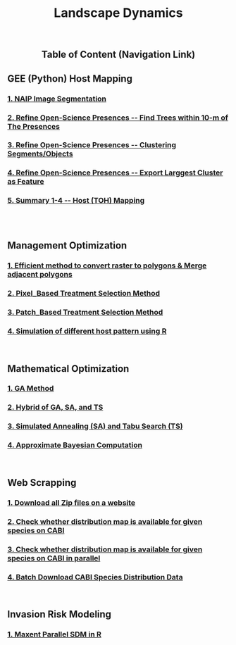 <div align="center"><h1> Landscape Dynamics </h1></div>

<br/>
<div align="center"><h2>Table of Content (Navigation Link) </h2></div>

<h2> GEE (Python) Host Mapping </h2>
<h3> <a href="https://nbviewer.jupyter.org/github/wanwanliang/GEE-Python/blob/master/code/GEE%20--%20NAIP%20Segmentation.ipynb"> 1. NAIP Image Segmentation </a> </h3>
<h3><a href="https://nbviewer.jupyter.org/github/wanwanliang/GEE-Python/blob/master/code/NAIP--OBIA.ipynb">2. Refine Open-Science Presences -- Find Trees within 10-m of The Presences</a></h3>
<h3><a href="https://nbviewer.jupyter.org/github/ncsu-landscape-dynamics/eRADS/blob/master/GEE_Host_Mapping/Refine%20Open-Science%20Presences%20--%20Clustering%20Segments.ipynb">3. Refine Open-Science Presences -- Clustering Segments/Objects</a></h3>
<h3><a href="https://nbviewer.jupyter.org/github/wanwanliang/GEE-Python/blob/master/code/Refine%20Presences%20Data--%20Export%20Major%20Cluster%20of%20Presences.ipynb">4. Refine Open-Science Presences -- Export Larggest Cluster as Feature</a></h3>
<h3><a href="https://nbviewer.jupyter.org/github/ncsu-landscape-dynamics/eRADS/blob/master/GEE_Host_Mapping/TOH_Report1.ipynb">5. Summary 1-4 -- Host (TOH) Mapping </a></h3>

<br/><br/>


<h2> Management Optimization </h2>
<h3> <a href="https://github.com/ncsu-landscape-dynamics/eRADS/blob/master/Management_Optimization/Efficient_raster_To_poly_and_Merge_Adajacent_Polys.Rmd"> 1. Efficient method to convert raster to polygons & Merge adjacent polygons </a>  </h3>
<h3> <a href="https://github.com/ncsu-landscape-dynamics/eRADS/blob/master/Management_Optimization/Pixel_Based%20Treatment%20Selection%20Method3.R">2. Pixel_Based Treatment Selection Method </a></h3>
<h3> <a href="https://github.com/ncsu-landscape-dynamics/eRADS/blob/master/Management_Optimization/patched_based%20management%20methods.R">3. Patch_Based Treatment Selection Method </a></h3>
<h3> <a href="https://github.com/ncsu-landscape-dynamics/eRADS/blob/master/Management_Optimization/simulation%20of%20different%20host%20pattern%20using%20R">4. Simulation of different host pattern using R</a></h3>
<br/>

<h2> Mathematical Optimization </h2>
<h3> <a href="https://github.com/ncsu-landscape-dynamics/eRADS/blob/master/Mathematical%20Optimization/Genetic%20Algorithm%20(GA)"> 1. GA Method </a>  </h3>
<h3> <a href="https://github.com/ncsu-landscape-dynamics/eRADS/blob/master/Mathematical%20Optimization/Hybrid%20of%20GA%2BSA%2BTS"> 2. Hybrid of GA, SA, and TS </a>  </h3>
<h3> <a href="https://github.com/ncsu-landscape-dynamics/eRADS/blob/master/Mathematical%20Optimization/Simulated%20Annealing%20(SA)%20%2B%20Tabu%20Search%20(TS)"> 3. Simulated Annealing (SA) and Tabu Search (TS) </a>  </h3>
<h3><a href="https://github.com/ncsu-landscape-dynamics/eRADS/blob/master/Mathematical%20Optimization/ABC"> 4. Approximate Bayesian Computation </a></h3>
<br/>

<h2> Web Scrapping </h2>
<h3> <a href="https://github.com/ncsu-landscape-dynamics/eRADS/blob/master/Web%20Scrapping%20for%20Data/Download%20all%20Zip%20files%20on%20a%20website.ipynb"> 1. Download all Zip files on a website </a> </h3>
<h3> <a href="https://github.com/ncsu-landscape-dynamics/eRADS/blob/master/Web%20Scrapping%20for%20Data/Web%20Scraping%20CABI%20to%20see%20if%20distribution%20map%20is%20available%20for%20given%20species.ipynb"> 2. Check whether distribution map is available for given species on CABI</a> </h3>
<h3> <a href="https://github.com/ncsu-landscape-dynamics/eRADS/blob/master/Web%20Scrapping%20for%20Data/cabiMapSearchParallel.py"> 3. Check whether distribution map is available for given species on CABI in parallel</a> </h3>
<h3> <a href="https://github.com/ncsu-landscape-dynamics/eRADS/blob/master/Web%20Scrapping%20for%20Data/Web%20Scrapping%20--%20Batch%20Download%20CABI%20Species%20Distribution%20Data%20Automatically.ipynb"> 4. Batch Download CABI Species Distribution Data </a> </h3>
<br/>

<h2> Invasion Risk Modeling </h2>
<h3> <a href="https://github.com/ncsu-landscape-dynamics/eRADS/blob/master/Invasion%20Risk%20Modelling/Maxent-R-Parallel-iNaturalist-Data.Rmd"> 1. Maxent Parallel SDM in R </a> </h3>
<br/>
